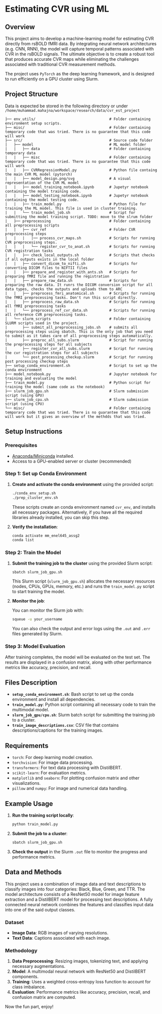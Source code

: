 # Estimating CVR using ML   

## Overview

This project aims to develop a machine-learning model for estimating CVR directly from rsBOLD fMRI data. By integrating neural network architectures (e.g. CNN, RNN), the model will capture temporal patterns associated with CVR in the rsBOLD signals. The ultimate objective is to create a robust tool that produces accurate CVR maps while eliminating the challenges associated with traditional CVR measurement methods.

The project uses `PyTorch` as the deep learning framework,  and is designed to run efficiently on a GPU cluster using Slurm.

## Project Structure
Data is expected be stored in the following directory or under `/home/muhammad.mahajna/workspace/research/data/cvr_est_project`

```
├── env_utils/                                  # Folder containing environment setup scripts. 
├── misc/                                       # Folder containing temporary code that was tried. There is no guarantee that this code will work
├── src/                                        # Source code folder
|   ├── model                                   # ML model folder
|   |   ├── data                                # Folder containing temporary data
|   |   ├── misc                                # Folder containing temporary code that was tried. There is no guarantee that this code will work
|   |   ├── CVRRegressionModel.py               # Python file containg the main CVR ML model (pytorch)
|   |   ├── model_design.png/svg                # A visual representation of the CVR ML model
|   |   ├── model_training_notebook.ipynb       # Jupetyr notebook containing the model training code.
|   |   ├── model_testing_notebook.ipynb        # Jupetyr notebook containing the model testing code.
|   |   ├── train_model.py                      # Python file for training the ML model. This file is used in cluster training.
|   |   └── train_model_job.sh                  # Script for submitting the model training script. TODO: move to the slrum folder
|   ├── preprocessing                           # Folder containing all preprocessing scripts
|   |   ├── cvr_ref                             # Folder CVR preprocessing steps
|   |   |   |── process_cvr_maps.sh             # Scripts for running CVR preprocesisng steps.
|   |   |   └── register_cvr_to_anat.sh         # Scripts for running CVR registration tasks
|   |   ├── check_local_outputs.sh              # Scripts that checks if all outputs exists in the local folder
|   |   ├── convert_dicom_to_nifti.sh           # Scripts for converting DICOM files to NIFTII files
|   |   ├── prepare_and_register_with_ants.sh   # Scripts for preparing fMRI file and running the registration
|   |   ├── prepare_raw_data.sh                 # Scripts for preparing the raw data. It runrs the DICOM conversion script for all  data types, checks the outputs and uploads them to ARC
|   |   ├── preprocess_fmri_anatomical.sh       # Scripts for running the fMRI preprocessing tasks. Don't run this script directly.
|   |   ├── preprocess_raw_data.sh              # Scripts for running all fMRI preprocessing tasks
|   |   └── preprocess_ref_cvr_data.sh          # Scripts for running all reference CVR preprocessing tasks.
│   └── slurm_scripts                           # Folder containing SLURM scripts used in the project. 
|       ├── submit_all_preprocessing_jobs.sh    # submits all preprocessing steps using sbatch. This is the only job that you need to submit as it takes care of all preprocessing steps automatically.
|       ├── preproc_all_subs.slurm              # Script for running the preprocessing steps for all subjects
|       ├── register_cvr_all_subs.slurm         # Script for running the cvr registration steps for all subjects
|       └── post_processing_checkup.slurm       # Script for running post processing checkup steps
├── setup_conda_environment.sh                  # Script to set up the conda environment
├── model_notebook.py                           # Jupyter notebook for training and evaluating the model
├── train_model.py                              # Python script for training the model (same code as the notebook)
├── slurm_job_gpu.sh                            # Slurm submission script (using GPU)
├── slurm_job_cpu.sh                            # Slurm submission script (using CPU)
└── misc/                                       # Folder containing temporary code that was tried. There is no guarantee that this code will work but it gives an overview of the methdds that was tried. 

```

## Setup Instructions

### Prerequisites

- [Anaconda/Miniconda](https://docs.conda.io/projects/conda/en/latest/user-guide/install/index.html) installed.
- Access to a GPU-enabled server or cluster (recommended)

### Step 1: Set up Conda Environment

1. **Create and activate the conda environment** using the provided script:

   ```bash
   ./conda_env_setup.sh
   ./prep_cluster_env.sh
   ```

   These scripts create an conda environment named `cvr_env`,  and installs all necessary packages.
   Alternatively, if you have all the required libraries already installed, you can skip this step. 

2. **Verify the installation**:

   ```bash
   conda activate mm_enel645_assg2
   conda list
   ```

### Step 2: Train the Model

1. **Submit the training job to the cluster** using the provided Slurm script:

   ```bash
   sbatch slurm_job_gpu.sh
   ```

   This Slurm script (`slurm_job_gpu.sh`) allocates the necessary resources (nodes, CPUs, GPUs, memory, etc.) and runs the `train_model.py` script to start training the model.

2. **Monitor the job**:

   You can monitor the Slurm job with:

   ```bash
   squeue -u your_username
   ```

   You can also check the output and error logs using the `.out` and `.err` files generated by Slurm.

### Step 3: Model Evaluation

After training completes, the model will be evaluated on the test set. The results are displayed in a confusion matrix, along with other performance metrics like accuracy, precision, and recall.

## Files Description

- **`setup_conda_environment.sh`**: Bash script to set up the conda environment and install all dependencies.
- **`train_model.py`**: Python script containing all necessary code to train the multimodal model.
- **`slurm_job_gpu/cpu.sh`**: Slurm batch script for submitting the training job to a cluster.
- **`train_image_descriptions.csv`**: CSV file that contains descriptions/captions for the training images.

## Requirements

- `torch`: For deep learning model creation.
- `torchvision`: For image data processing.
- `transformers`: For text data processing with DistilBERT.
- `scikit-learn`: For evaluation metrics.
- `matplotlib` and `seaborn`: For plotting confusion matrix and other visualizations.
- `pillow` and `numpy`: For image and numerical data handling.

## Example Usage

1. **Run the training script locally**:

   ```bash
   python train_model.py
   ```

2. **Submit the job to a cluster**:

   ```bash
   sbatch slurm_job_gpu.sh
   ```

3. **Check the output** in the Slurm `.out` file to monitor the progress and performance metrics.

## Data and Methods

This project uses a combination of image data and text descriptions to classify images into four categories: Black, Blue, Green, and TTR. The model architecture consists of a ResNet50 model for image feature extraction and a DistilBERT model for processing text descriptions.
A fully connected neural network combines the features and classifies input data into one of the said output classes. 

### Dataset

- **Image Data**: RGB images of varying resolutions.
- **Text Data**: Captions associated with each image.

### Methodology

1. **Data Preprocessing**: Resizing images, tokenizing text, and applying necessary augmentations.
2. **Model**: A multimodal neural network with ResNet50 and DistilBERT components.
3. **Training**: Uses a weighted cross-entropy loss function to account for class imbalance.
4. **Evaluation**: Performance metrics like accuracy, precision, recall, and confusion matrix are computed.


Now the fun part, enjoy!